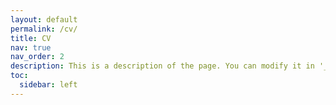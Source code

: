 ```yaml
---
layout: default
permalink: /cv/
title: CV
nav: true
nav_order: 2
description: This is a description of the page. You can modify it in '_pages/cv.md'. You can also change or remove the top pdf download button.
toc:
  sidebar: left
---
```


<div class="pdf-center"> <!-- Use a class for styling -->
  <object data="/cv.pdf" width="1000" height="1000" type='application/pdf'></object>
</div>